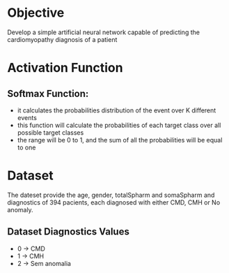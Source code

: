 # Objective
Develop a simple artificial neural network capable of predicting the 
cardiomyopathy diagnosis of a patient

# Activation Function

## Softmax Function: 

* it calculates the probabilities distribution of the event over K different events
* this function will calculate the probabilities of each target class over all possible target classes
* the range will be 0 to 1, and the sum of all the probabilities will be equal to one

# Dataset
The dateset provide the age, gender, totalSpharm and somaSpharm and diagnostics of 394 pacients, each diagnosed with either CMD, CMH or No anomaly.

## Dataset Diagnostics Values
* 0 -> CMD
* 1 -> CMH
* 2 -> Sem anomalia